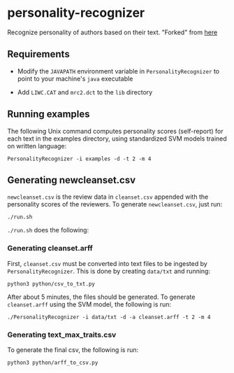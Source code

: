 # personality-recognizer
Recognize personality of authors based on their text. "Forked" from [here](http://farm2.user.srcf.net/research/personality/recognizer)
## Requirements
- Modify the `JAVAPATH` environment variable in `PersonalityRecognizer` to point to your machine's `java` executable

- Add `LIWC.CAT` and `mrc2.dct` to the `lib` directory
## Running examples
The following Unix command computes personality scores (self-report) for each text in the examples directory, using standardized SVM models trained on written language:

`PersonalityRecognizer -i examples -d -t 2 -m 4`

## Generating newcleanset.csv
`newcleanset.csv` is the review data in `cleanset.csv` appended with the personality scores of the reviewers. To generate `newcleanset.csv`, just run:

`./run.sh`

`./run.sh` does the following:
### Generating cleanset.arff
First, `cleanset.csv` must be converted into text files to be ingested by `PersonalityRecognizer`. This is done by creating `data/txt` and running: 

`python3 python/csv_to_txt.py`

After about 5 minutes, the files should be generated. To generate `cleanset.arff` using the SVM model, the following is run: 

`./PersonalityRecognizer -i data/txt -d -a cleanset.arff -t 2 -m 4`
### Generating text_max_traits.csv
To generate the final csv, the following is run:

`python3 python/arff_to_csv.py`
